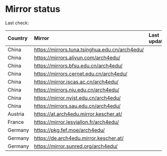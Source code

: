 <script src="./time.js"></script>
# Mirror status
Last check: <script type="text/javascript">localize(1718284918.8350768);</script>

|Country|Mirror|Last update|
|:------|:-----|:----------|
|China|https://mirrors.tuna.tsinghua.edu.cn/arch4edu/|<script type="text/javascript">localize(1718260485);</script>|
|China|https://mirrors.aliyun.com/arch4edu/|<script type="text/javascript">localize(1718260485);</script>|
|China|https://mirrors.bfsu.edu.cn/arch4edu/|<script type="text/javascript">localize(1718260485);</script>|
|China|https://mirrors.cernet.edu.cn/arch4edu/|<script type="text/javascript">localize(1718260485);</script>|
|China|https://mirror.iscas.ac.cn/arch4edu/|<script type="text/javascript">localize(1718260485);</script>|
|China|https://mirrors.nju.edu.cn/arch4edu/|<script type="text/javascript">localize(1718217797);</script>|
|China|https://mirror.nyist.edu.cn/arch4edu/|<script type="text/javascript">localize(1718217797);</script>|
|China|https://mirrors.sau.edu.cn/arch4edu/|<script type="text/javascript">localize(1718260485);</script>|
|Austria|https://at.arch4edu.mirror.kescher.at/|<script type="text/javascript">localize(1718260485);</script>|
|France|https://mirror.lesviallon.fr/arch4edu/|<script type="text/javascript">localize(1718260485);</script>|
|Germany|https://pkg.fef.moe/arch4edu/|<script type="text/javascript">localize(1718260485);</script>|
|Germany|https://de.arch4edu.mirror.kescher.at/|<script type="text/javascript">localize(1718260485);</script>|
|Germany|https://mirror.sunred.org/arch4edu/|<script type="text/javascript">localize(1718260485);</script>|

<script src="./tablefilter/tablefilter.js"></script>
<script src="./table.js"></script>